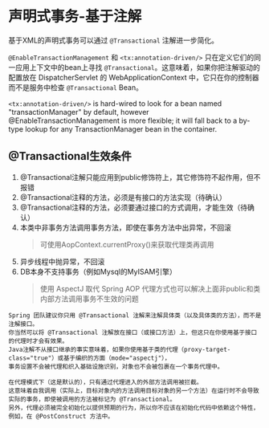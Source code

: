 # 声明式事务-基于注解
基于XML的声明式事务可以通过 `@Transactional` 注解进一步简化。



`@EnableTransactionManagement` 和 `<tx:annotation-driven/>` 只在定义它们的同一应用上下文中的bean上寻找 `@Transactional`。这意味着，如果你把注解驱动的配置放在 DispatcherServlet 的 WebApplicationContext 中，它只在你的控制器而不是服务中检查 `@Transactional` Bean。

`<tx:annotation-driven/>` is hard-wired to look for a bean named "transactionManager" by default, however @EnableTransactionManagement is more flexible; it will fall back to a by-type lookup for any TransactionManager bean in the container.

## @Transactional生效条件
1. @Transactional注解只能应用到public修饰符上，其它修饰符不起作用，但不报错
2. @Transactional注释的方法，必须是有接口的方法实现（待确认）
3. @Transactional注释的方法，必须要通过接口的方式调用，才能生效（待确认）
4. 本类中非事务方法调用事务方法，即使在事务方法中出异常，不回滚
   > 可使用AopContext.currentProxy()来获取代理类再调用
5. 异步线程中抛异常，不回滚
6. DB本身不支持事务（例如Mysql的MyISAM引擎）
   > 使用 AspectJ 取代 Spring AOP 代理方式也可以解决上面非public和类内部方法调用事务不生效的问题

```
Spring 团队建议你只用 @Transactional 注解来注解具体类（以及具体类的方法），而不是注解接口。
你当然可以将 @Transactional 注解放在接口（或接口方法）上，但这只在你使用基于接口的代理时才会有效果。
Java注解不从接口继承的事实意味着，如果你使用基于类的代理（proxy-target-class="true"）或基于编织的方面（mode="aspectj"），
事务设置不会被代理和织入基础设施识别，对象也不会被包裹在一个事务代理中。
```

```
在代理模式下（这是默认的），只有通过代理进入的外部方法调用被拦截。
这意味着自我调用（实际上，目标对象内的方法调用目标对象的另一个方法）在运行时不会导致实际的事务，即使被调用的方法被标记为 @Transactional。
另外，代理必须被完全初始化以提供预期的行为，所以你不应该在初始化代码中依赖这个特性，例如，在 @PostConstruct 方法中。
```